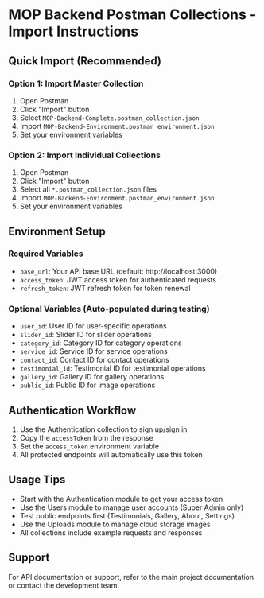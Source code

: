 # MOP Backend Postman Collections - Import Instructions

## Quick Import (Recommended)

### Option 1: Import Master Collection
1. Open Postman
2. Click "Import" button
3. Select `MOP-Backend-Complete.postman_collection.json`
4. Import `MOP-Backend-Environment.postman_environment.json`
5. Set your environment variables

### Option 2: Import Individual Collections
1. Open Postman
2. Click "Import" button
3. Select all `*.postman_collection.json` files
4. Import `MOP-Backend-Environment.postman_environment.json`
5. Set your environment variables

## Environment Setup

### Required Variables
- `base_url`: Your API base URL (default: http://localhost:3000)
- `access_token`: JWT access token for authenticated requests
- `refresh_token`: JWT refresh token for token renewal

### Optional Variables (Auto-populated during testing)
- `user_id`: User ID for user-specific operations
- `slider_id`: Slider ID for slider operations
- `category_id`: Category ID for category operations
- `service_id`: Service ID for service operations
- `contact_id`: Contact ID for contact operations
- `testimonial_id`: Testimonial ID for testimonial operations
- `gallery_id`: Gallery ID for gallery operations
- `public_id`: Public ID for image operations

## Authentication Workflow

1. Use the Authentication collection to sign up/sign in
2. Copy the `accessToken` from the response
3. Set the `access_token` environment variable
4. All protected endpoints will automatically use this token

## Usage Tips

- Start with the Authentication module to get your access token
- Use the Users module to manage user accounts (Super Admin only)
- Test public endpoints first (Testimonials, Gallery, About, Settings)
- Use the Uploads module to manage cloud storage images
- All collections include example requests and responses

## Support

For API documentation or support, refer to the main project documentation or contact the development team.
